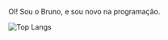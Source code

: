 OI! Sou o Bruno, e sou novo na programação.

![Top Langs](https://github-readme-stats.vercel.app/api/top-langs/?username=Brun1oo&layout=compact)
